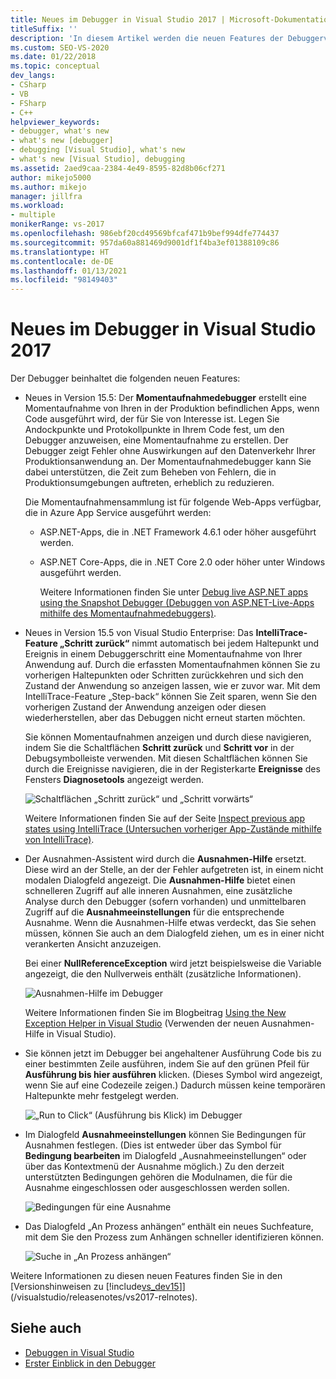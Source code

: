 ```yaml
---
title: Neues im Debugger in Visual Studio 2017 | Microsoft-Dokumentation
titleSuffix: ''
description: 'In diesem Artikel werden die neuen Features der Debuggerversion 15.5 beschrieben. Dazu gehören: Momentaufnahmen des ausgewählten Codes von Apps in der Produktionsumgebung und das IntelliTrace-Feature „Schritt zurück“.'
ms.custom: SEO-VS-2020
ms.date: 01/22/2018
ms.topic: conceptual
dev_langs:
- CSharp
- VB
- FSharp
- C++
helpviewer_keywords:
- debugger, what's new
- what's new [debugger]
- debugging [Visual Studio], what's new
- what's new [Visual Studio], debugging
ms.assetid: 2aed9caa-2384-4e49-8595-82d8b06cf271
author: mikejo5000
ms.author: mikejo
manager: jillfra
ms.workload:
- multiple
monikerRange: vs-2017
ms.openlocfilehash: 986ebf20cd49569bfcaf471b9bef994dfe774437
ms.sourcegitcommit: 957da60a881469d9001df1f4ba3ef01388109c86
ms.translationtype: HT
ms.contentlocale: de-DE
ms.lasthandoff: 01/13/2021
ms.locfileid: "98149403"
---
```

# <a name="whats-new-for-the-debugger-in-visual-studio-2017"></a>Neues im Debugger in Visual Studio 2017

Der Debugger beinhaltet die folgenden neuen Features:

- Neues in Version 15.5: Der **Momentaufnahmedebugger** erstellt eine Momentaufnahme von Ihren in der Produktion befindlichen Apps, wenn Code ausgeführt wird, der für Sie von Interesse ist. Legen Sie Andockpunkte und Protokollpunkte in Ihrem Code fest, um den Debugger anzuweisen, eine Momentaufnahme zu erstellen. Der Debugger zeigt Fehler ohne Auswirkungen auf den Datenverkehr Ihrer Produktionsanwendung an. Der Momentaufnahmedebugger kann Sie dabei unterstützen, die Zeit zum Beheben von Fehlern, die in Produktionsumgebungen auftreten, erheblich zu reduzieren.

    Die Momentaufnahmensammlung ist für folgende Web-Apps verfügbar, die in Azure App Service ausgeführt werden:

  * ASP.NET-Apps, die in .NET Framework 4.6.1 oder höher ausgeführt werden.
  * ASP.NET Core-Apps, die in .NET Core 2.0 oder höher unter Windows ausgeführt werden.

    Weitere Informationen finden Sie unter [Debug live ASP.NET apps using the Snapshot Debugger (Debuggen von ASP.NET-Live-Apps mithilfe des Momentaufnahmedebuggers)](../debugger/debug-live-azure-applications.md).

- Neues in Version 15.5 von Visual Studio Enterprise: Das **IntelliTrace-Feature „Schritt zurück“** nimmt automatisch bei jedem Haltepunkt und Ereignis in einem Debuggerschritt eine Momentaufnahme von Ihrer Anwendung auf. Durch die erfassten Momentaufnahmen können Sie zu vorherigen Haltepunkten oder Schritten zurückkehren und sich den Zustand der Anwendung so anzeigen lassen, wie er zuvor war. Mit dem IntelliTrace-Feature „Step-back“ können Sie Zeit sparen, wenn Sie den vorherigen Zustand der Anwendung anzeigen oder diesen wiederherstellen, aber das Debuggen nicht erneut starten möchten.

    Sie können Momentaufnahmen anzeigen und durch diese navigieren, indem Sie die Schaltflächen **Schritt zurück** und **Schritt vor** in der Debugsymbolleiste verwenden. Mit diesen Schaltflächen können Sie durch die Ereignisse navigieren, die in der Registerkarte **Ereignisse** des Fensters **Diagnosetools** angezeigt werden.

    ![Schaltflächen „Schritt zurück“ und „Schritt vorwärts“](../debugger/media/intellitrace-step-back-icons-description.png  "Schaltflächen „Schritt zurück“ und „Schritt vorwärts“")

    Weitere Informationen finden Sie auf der Seite [Inspect previous app states using IntelliTrace (Untersuchen vorheriger App-Zustände mithilfe von IntelliTrace)](view-historical-application-state.md).

- Der Ausnahmen-Assistent wird durch die **Ausnahmen-Hilfe** ersetzt. Diese wird an der Stelle, an der der Fehler aufgetreten ist, in einem nicht modalen Dialogfeld angezeigt. Die **Ausnahmen-Hilfe** bietet einen schnelleren Zugriff auf alle inneren Ausnahmen, eine zusätzliche Analyse durch den Debugger (sofern vorhanden) und unmittelbaren Zugriff auf die **Ausnahmeeinstellungen** für die entsprechende Ausnahme. Wenn die Ausnahmen-Hilfe etwas verdeckt, das Sie sehen müssen, können Sie auch an dem Dialogfeld ziehen, um es in einer nicht verankerten Ansicht anzuzeigen.

    Bei einer **NullReferenceException** wird jetzt beispielsweise die Variable angezeigt, die den Nullverweis enthält (zusätzliche Informationen).

    ![Ausnahmen-Hilfe im Debugger](../debugger/media/dbg-exception-helper.png "DbgExceptionHelper")

    Weitere Informationen finden Sie im Blogbeitrag [Using the New Exception Helper in Visual Studio](https://devblogs.microsoft.com/devops/using-the-new-exception-helper-in-visual-studio-15-preview/) (Verwenden der neuen Ausnahmen-Hilfe in Visual Studio).

- Sie können jetzt im Debugger bei angehaltener Ausführung Code bis zu einer bestimmten Zeile ausführen, indem Sie auf den grünen Pfeil für **Ausführung bis hier ausführen** klicken. (Dieses Symbol wird angezeigt, wenn Sie auf eine Codezeile zeigen.) Dadurch müssen keine temporären Haltepunkte mehr festgelegt werden.

    ![„Run to Click“ (Ausführung bis Klick) im Debugger](../debugger/media/dbg-run-to-click.png "DbgRunToClick")

- Im Dialogfeld **Ausnahmeeinstellungen** können Sie Bedingungen für Ausnahmen festlegen. (Dies ist entweder über das Symbol für **Bedingung bearbeiten** im Dialogfeld „Ausnahmeeinstellungen“ oder über das Kontextmenü der Ausnahme möglich.) Zu den derzeit unterstützten Bedingungen gehören die Modulnamen, die für die Ausnahme eingeschlossen oder ausgeschlossen werden sollen.

    ![Bedingungen für eine Ausnahme](../debugger/media/dbg-conditional-exception.png "DbgConditionalException")

- Das Dialogfeld „An Prozess anhängen“ enthält ein neues Suchfeature, mit dem Sie den Prozess zum Anhängen schneller identifizieren können.

    ![Suche in „An Prozess anhängen“](../debugger/media/dbg-attach-to-process-search.png "DbgAttachToProcessSearch")

Weitere Informationen zu diesen neuen Features finden Sie in den [Versionshinweisen zu [!include[vs_dev15](../misc/includes/vs_dev15_md.md)]](/visualstudio/releasenotes/vs2017-relnotes).

## <a name="see-also"></a>Siehe auch

- [Debuggen in Visual Studio](../debugger/index.yml)
- [Erster Einblick in den Debugger](../debugger/debugger-feature-tour.md)
